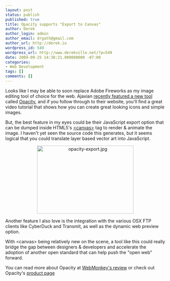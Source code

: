 ```yaml
---
layout: post
status: publish
published: true
title: Opacity supports "Export to Canvas"
author: Derek
author_login: admin
author_email: drgath@gmail.com
author_url: http://derek.io
wordpress_id: 549
wordpress_url: http://www.derekville.net/?p=549
date: 2009-09-25 14:38:21.000000000 -07:00
categories:
- Web Development
tags: []
comments: []
---
```

Looks like I may be able to soon replace Adobe Fireworks as my image editing tool of choice for the web. Ajaxian <a href="http://ajaxian.com/archives/opacity-fancy-a-design-tool-with-save-as-canvas">recently featured a new tool</a> called <a href="http://likethought.com/opacity/">Opacity</a>, and if you follow through to their website, you'll find a great video tutorial that shows how you can create great looking icons and simple images.  

But, the best feature in my eyes could be their JavaScript export option that can be dumped inside HTML5's <a href="http://en.wikipedia.org/wiki/Canvas_%28HTML_element%29">&lt;canvas&gt;</a> tag to render & animate the image. I haven't yet seen the source code this generates, but it seems logical that you could translate layer based vector art into JavaScript.  

<div style="text-align:center;"><img src="http://www.derekville.net/wp-content/uploads/2009/09/opacity-export.jpg" alt="opacity-export.jpg" border="0" width="304" height="214" /></div>

Another feature I also love is the integration with the various OSX FTP clients like CyberDuck and Transmit, as well as the dynamic web preview option.

With &lt;canvas&gt; being relatively new on the scene, a tool like this could really bridge the gap between designers & developers and accelerate the adoption of another open standard that can help push the "open web" forward.  

You can read more about Opacity at <a href="http://www.webmonkey.com/blog/Turn_Your_Vector_Art_Into_Canvas-based_Animations_With_Opacity">WebMonkey's review</a> or check out Opacity's <a href="http://likethought.com/opacity/"> product page</a>
